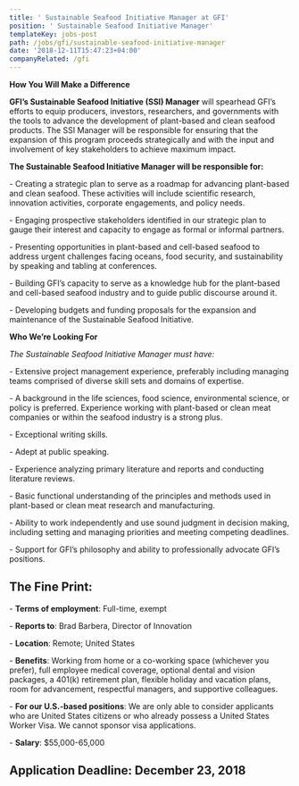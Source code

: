 ```yaml
---
title: ' Sustainable Seafood Initiative Manager at GFI'
position: ' Sustainable Seafood Initiative Manager'
templateKey: jobs-post
path: /jobs/gfi/sustainable-seafood-initiative-manager
date: '2018-12-11T15:47:23+04:00'
companyRelated: /gfi
---
```

**How You Will Make a Difference** 

**GFI’s Sustainable Seafood Initiative (SSI) Manager** will spearhead GFI’s efforts to equip producers, investors, researchers, and governments with the tools to advance the development of plant-based and clean seafood products. The SSI Manager will be responsible for ensuring that the expansion of this program proceeds strategically and with the input and involvement of key stakeholders to achieve maximum impact. 



**The Sustainable Seafood Initiative Manager will be responsible for:**

\- Creating a strategic plan to serve as a roadmap for advancing plant-based and clean seafood. These activities will include scientific research, innovation activities, corporate engagements, and policy needs.

\- Engaging prospective stakeholders identified in our strategic plan to gauge their interest and capacity to engage as formal or informal partners.

\- Presenting opportunities in plant-based and cell-based seafood to address urgent challenges facing oceans, food security, and sustainability by speaking and tabling at conferences.

\- Building GFI’s capacity to serve as a knowledge hub for the plant-based and cell-based seafood industry and to guide public discourse around it.

\- Developing budgets and funding proposals for the expansion and maintenance of the Sustainable Seafood Initiative.



**Who We’re Looking For**

_The Sustainable Seafood Initiative Manager must have:_

\- Extensive project management experience, preferably including managing teams comprised of diverse skill sets and domains of expertise.

\- A background in the life sciences, food science, environmental science, or policy is preferred. Experience working with plant-based or clean meat companies or within the seafood industry is a strong plus.

\- Exceptional writing skills.

\- Adept at public speaking.

\- Experience analyzing primary literature and reports and conducting literature reviews.

\- Basic functional understanding of the principles and methods used in plant-based or clean meat research and manufacturing.

\- Ability to work independently and use sound judgment in decision making, including setting and managing priorities and meeting competing deadlines.

\- Support for GFI’s philosophy and ability to professionally advocate GFI’s positions.



## The Fine Print:

\- **Terms of employment**: Full-time, exempt

\- **Reports to**: Brad Barbera, Director of Innovation

\- **Location**: Remote; United States

\- **Benefits**: Working from home or a co-working space (whichever you prefer), full employee medical coverage, optional dental and vision packages, a 401(k) retirement plan, flexible holiday and vacation plans, room for advancement, respectful managers, and supportive colleagues.

\- **For our U.S.-based positions**: We are only able to consider applicants who are United States citizens or who already possess a United States Worker Visa. We cannot sponsor visa applications.

\- **Salary**: $55,000-65,000



## Application Deadline: December 23, 2018
